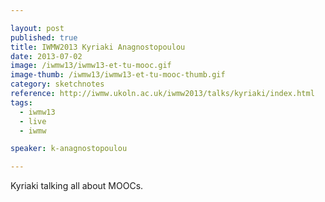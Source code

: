 ```yaml
---

layout: post
published: true
title: IWMW2013 Kyriaki Anagnostopoulou
date: 2013-07-02
image: /iwmw13/iwmw13-et-tu-mooc.gif
image-thumb: /iwmw13/iwmw13-et-tu-mooc-thumb.gif
category: sketchnotes
reference: http://iwmw.ukoln.ac.uk/iwmw2013/talks/kyriaki/index.html
tags:
  - iwmw13
  - live
  - iwmw

speaker: k-anagnostopoulou

---
```


Kyriaki talking all about MOOCs.
